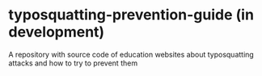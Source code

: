 # typosquatting-prevention-guide (in development)
A repository with source code of education websites about typosquatting attacks and how to try to prevent them
